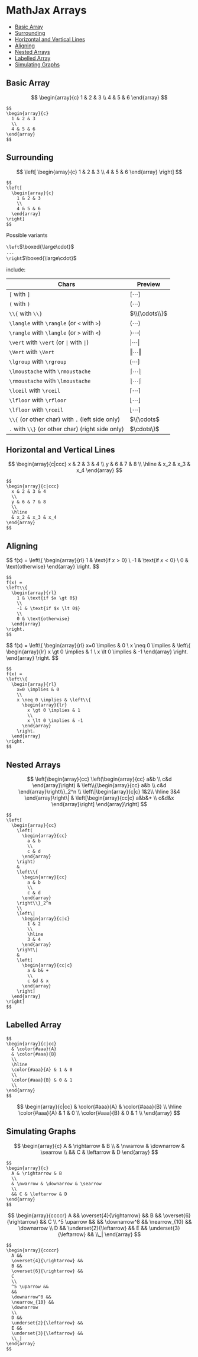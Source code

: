 # MathJax Arrays

- [Basic Array](#basic-array)
- [Surrounding](#surrounding)
- [Horizontal and Vertical Lines](#horizontal-and-vertical-lines)
- [Aligning](#aligning)
- [Nested Arrays](#nested-arrays)
- [Labelled Array](#labelled-array)
- [Simulating Graphs](#simulating-graphs)

## Basic Array

$$
\begin{array}{c}
1 & 2 & 3
\\
4 & 5 & 6
\end{array}
$$

```
$$
\begin{array}{c}
  1 & 2 & 3
  \\
  4 & 5 & 6
\end{array}
$$
```

## Surrounding

$$
\left[
\begin{array}{c}
1 & 2 & 3
\\
4 & 5 & 6
\end{array}
\right]
$$

```
$$
\left[
  \begin{array}{c}
    1 & 2 & 3
    \\
    4 & 5 & 6
  \end{array}
\right]
$$
```

Possible variants

`\left`$\boxed{\large\cdot}$  
`...`  
`\right`$\boxed{\large\cdot}$

include:

| Chars | Preview |
|--|--|
| `[` with `]` | $[\cdots]$ |
| `(` with `)` | $(\cdots)$ |
| `\\{` with `\\}` | $\\{\cdots\\}$ |
| `\langle` with `\rangle` (or `<` with `>`) | $\langle\cdots\rangle$ |
| `\rangle` with `\langle` (or `>` with `<`) | $\rangle\cdots\langle$ |
| `\vert` with `\vert` (or `\|` with `\|`) | $\vert\cdots\vert$ |
| `\Vert` with `\Vert` | $\Vert\cdots\Vert$ |
| `\lgroup` with `\rgroup` | $\lgroup\cdots\rgroup$ |
| `\lmoustache` with `\rmoustache` | $\lmoustache\cdots\rmoustache$ |
| `\rmoustache` with `\lmoustache` | $\rmoustache\cdots\lmoustache$ |
| `\lceil` with `\rceil` | $\lceil\cdots\rceil$ |
| `\lfloor` with `\rfloor` | $\lfloor\cdots\rfloor$ |
| `\lfloor` with `\rceil` | $\lfloor\cdots\rceil$ |
| `\\{` (or other char) with `.` (left side only) | $\\{\cdots$ |
| `.` with `\\}` (or other char) (right side only) | $\cdots\\}$ |

## Horizontal and Vertical Lines

$$
\begin{array}{c|ccc}
x & 2 & 3 & 4
\\
y & 6 & 7 & 8
\\
\hline
& x_2 & x_3 & x_4
\end{array}
$$

```
$$
\begin{array}{c|ccc}
  x & 2 & 3 & 4
  \\
  y & 6 & 7 & 8
  \\
  \hline
  & x_2 & x_3 & x_4
\end{array}
$$
```

## Aligning

$$
f(x) =
\left\\{
\begin{array}{rl}
1 & \text{if $x \gt 0$}
\\
-1 & \text{if $x \lt 0$}
\\
0 & \text{otherwise}
\end{array}
\right.
$$

```
$$
f(x) =
\left\\{
  \begin{array}{rl}
    1 & \text{if $x \gt 0$}
    \\
    -1 & \text{if $x \lt 0$}
    \\
    0 & \text{otherwise}
  \end{array}
\right.
$$
```

$$
f(x) =
\left\\{
\begin{array}{rl}
x=0 \implies & 0
\\
x \neq 0 \implies & \left\\{
\begin{array}{lr}
x \gt 0 \implies & 1
\\
x \lt 0 \implies & -1
\end{array}
\right.
\end{array}
\right.
$$

```
$$
f(x) =
\left\\{
  \begin{array}{rl}
    x=0 \implies & 0
    \\
    x \neq 0 \implies & \left\\{
      \begin{array}{lr}
        x \gt 0 \implies & 1
        \\
        x \lt 0 \implies & -1
      \end{array}
    \right.
  \end{array}
\right.
$$
```

## Nested Arrays

$$
\left[\begin{array}{cc}
  \left(\begin{array}{cc}
    a&b
    \\
    c&d
  \end{array}\right)
  &
  \left\\{\begin{array}{cc}
    a&b
    \\
    c&d
  \end{array}\right\\}_2^n
  \\
  \left\|\begin{array}{c|c}
    1&2\\
    \hline
    3&4
  \end{array}\right\|
  &
  \left[\begin{array}{cc|c}
    a&b&+
    \\
    c&d&x
  \end{array}\right]
\end{array}\right]
$$

```
$$
\left[
  \begin{array}{cc}
    \left(
      \begin{array}{cc}
        a & b
        \\
        c & d
      \end{array}
    \right)
    &
    \left\\{
      \begin{array}{cc}
        a & b
        \\
        c & d
      \end{array}
    \right\\}_2^n
    \\
    \left\|
      \begin{array}{c|c}
        1 & 2
        \\
        \hline
        3 & 4
      \end{array}
    \right\|
    &
    \left[
      \begin{array}{cc|c}
        a & b& +
        \\
        c &d & x
      \end{array}
    \right]
  \end{array}
\right]
$$
```

## Labelled Array

```
$$
\begin{array}{c|cc}
  & \color{#aaa}{A}
  & \color{#aaa}{B}
  \\
  \hline
  \color{#aaa}{A} & 1 & 0
  \\
  \color{#aaa}{B} & 0 & 1
  \\
\end{array}
$$
```

$$
\begin{array}{c|cc}
  & \color{#aaa}{A}
  & \color{#aaa}{B}
  \\
  \hline
  \color{#aaa}{A} & 1 & 0
  \\
  \color{#aaa}{B} & 0 & 1
  \\
\end{array}
$$

## Simulating Graphs

$$
\begin{array}{c}
A & \rightarrow & B
\\
& \nwarrow & \downarrow & \searrow
\\
&& C & \leftarrow & D
\end{array}
$$

```
$$
\begin{array}{c}
  A & \rightarrow & B
  \\
  & \nwarrow & \downarrow & \searrow
  \\
  && C & \leftarrow & D
\end{array}
$$
```

$$
\begin{array}{ccccr}
  A &&
  \overset{4}{\rightarrow} &&
  B &&
  \overset{6}{\rightarrow} &&
  C
  \\
  ^5 \uparrow &&
  &&
  \downarrow^8 &&
  \nearrow_{10} &&
  \downarrow
  \\
  D &&
  \underset{2}{\leftarrow} &&
  E &&
  \underset{3}{\leftarrow} &&
  \\_|
\end{array}
$$

```
$$
\begin{array}{ccccr}
  A &&
  \overset{4}{\rightarrow} &&
  B &&
  \overset{6}{\rightarrow} &&
  C
  \\
  ^5 \uparrow &&
  &&
  \downarrow^8 &&
  \nearrow_{10} &&
  \downarrow
  \\
  D &&
  \underset{2}{\leftarrow} &&
  E &&
  \underset{3}{\leftarrow} &&
  \\_|
\end{array}
$$
```
